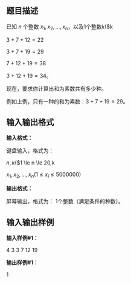 题目描述
----

已知 $n$ 个整数 $x_1,x_2,…,x_n$，以及$1$个整数$k$($k

$3+7+12=22$

$3+7+19=29$

$7+12+19=38$

$3+12+19=34$。

现在，要求你计算出和为素数共有多少种。

例如上例，只有一种的和为素数：$3+7+19=29$。

输入输出格式
------

**输入格式：**  

键盘输入，格式为：

$n,k$($1 \le n \le 20,k

$x_1,x_2,…,x_n (1 \le x_i \le 5000000)$

**输出格式：**  

屏幕输出，格式为： $1$个整数（满足条件的种数）。

输入输出样例
------

**输入样例#1：** 

4 3
3 7 12 19

**输出样例#1：** 

1